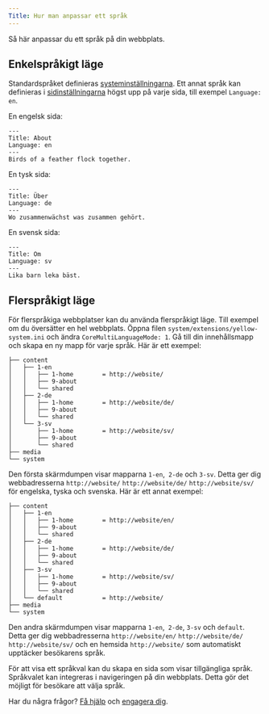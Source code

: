 ```yaml
---
Title: Hur man anpassar ett språk
---
```

Så här anpassar du ett språk på din webbplats.

## Enkelspråkigt läge 

Standardspråket definieras [systeminställningarna](how-to-change-the-system#systeminställningar). Ett annat språk kan definieras i [sidinställningarna](how-to-change-the-system#sidinställningar) högst upp på varje sida, till exempel `Language: en`. 

En engelsk sida:

```
---
Title: About
Language: en
---
Birds of a feather flock together.
```

En tysk sida:

```
---
Title: Über
Language: de
---
Wo zusammenwächst was zusammen gehört.
```

En svensk sida:

```
---
Title: Om
Language: sv
---
Lika barn leka bäst.
```

## Flerspråkigt läge

För flerspråkiga webbplatser kan du använda flerspråkigt läge. Till exempel om du översätter en hel webbplats. Öppna filen `system/extensions/yellow-system.ini` och ändra `CoreMultiLanguageMode: 1`. Gå till din innehållsmapp och skapa en ny mapp för varje språk. Här är ett exempel: 

```
├── content               
│   ├── 1-en              
│   │   ├── 1-home        = http://website/
│   │   ├── 9-about
│   │   └── shared    
│   ├── 2-de              
│   │   ├── 1-home        = http://website/de/
│   │   ├── 9-about
│   │   └── shared    
│   └── 3-sv              
│       ├── 1-home        = http://website/sv/
│       ├── 9-about
│       └── shared    
├── media                 
└── system                
```

Den första skärmdumpen visar mapparna `1-en`,` 2-de` och `3-sv`. Detta ger dig webbadresserna `http://website/` `http://website/de/` `http://website/sv/` för engelska, tyska och svenska. Här är ett annat exempel: 

```
├── content               
│   ├── 1-en              
│   │   ├── 1-home        = http://website/en/
│   │   ├── 9-about
│   │   └── shared    
│   ├── 2-de              
│   │   ├── 1-home        = http://website/de/
│   │   ├── 9-about
│   │   └── shared    
│   ├── 3-sv              
│   │   ├── 1-home        = http://website/sv/
│   │   ├── 9-about
│   │   └── shared    
│   └── default           = http://website/       
├── media                 
└── system                
```

Den andra skärmdumpen visar mapparna `1-en`,` 2-de`, `3-sv` och `default`. Detta ger dig webbadresserna `http://website/en/` `http://website/de/` `http://website/sv/` och en hemsida `http://website/` som automatiskt upptäcker besökarens språk.

För att visa ett språkval kan du skapa en sida som visar tillgängliga språk. Språkvalet kan integreras i navigeringen på din webbplats. Detta gör det möjligt för besökare att välja språk. 

Har du några frågor? [Få hjälp](.) och [engagera dig](contributing-guidelines).
